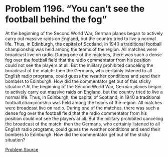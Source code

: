 # Problem 1196. “You can’t see the football behind the fog”

At the beginning of the Second World War, German planes began to actively carry out massive raids on England, but the country tried to live a normal life. Thus, in Edinburgh, the capital of Scotland, in 1940 a traditional football championship was held among the teams of the region. All matches were broadcast live on radio. During one of the matches, there was such a dense fog over the football field that the radio commentator from his position could not see the players at all. But the military prohibited canceling the broadcast of the match: then the Germans, who certainly listened to all English radio programs, could guess the weather conditions and send their bombers to Edinburgh. How did the commentator get out of this sticky situation? At the beginning of the Second World War, German planes began to actively carry out massive raids on England, but the country tried to live a normal life. Thus, in Edinburgh, the capital of Scotland, in 1940 a traditional football championship was held among the teams of the region. All matches were broadcast live on radio. During one of the matches, there was such a dense fog over the football field that the radio commentator from his position could not see the players at all. But the military prohibited canceling the broadcast of the match: then the Germans, who certainly listened to all English radio programs, could guess the weather conditions and send their bombers to Edinburgh. How did the commentator get out of the sticky situation?

[Problem Source](https://www.trizland.ru/tasks/5647/)